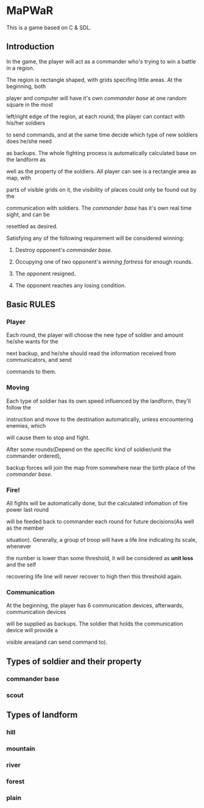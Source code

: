 # MaPWaR

This is a game based on C & SDL.

## Introduction

In the game, the player will act as a commander who's trying to win a battle in a region. 

The region is rectangle shaped, with grids specifing little areas. At the beginning, both 

player and computer will have it's own *commander base* at one random square in the most 

left/right edge of the region, at each round, the player can contact with his/her soldiers 

to send commands, and at the same time decide which type of new soldiers does he/she need 

as backups. The whole fighting process is automatically calculated base on the landform as 

well as the property of the soldiers. All player can see is a rectangle area as map, with 

parts of visible grids on it, the visibility of places could only be found out by the 

communication with soldiers. The *commander base* has it's own real time sight, and can be

resettled as desired.

Satisfying any of the following requirement will be considered winning:

1. Destroy opponent's *commander base*.

2. Occupying one of two opponent's *winning fortress* for enough rounds.

3. The opponent resigned.

4. The opponent reaches any losing condition.

## Basic RULES

### Player

Each round, the player will choose the new type of soldier and amount he/she wants for the 

next backup, and he/she should read the information received from communicators, and send 

commands to them. 

### Moving

Each type of soldier has its own speed influenced by the landform, they'll follow the 

instruction and move to the destination automatically, unless encountering enemies, which 

will cause them to stop and fight. 

After some rounds(Depend on the specific kind of soldier/unit the commander ordered), 

backup forces will join the map from somewhere near the birth place of the *commander base*.

### Fire!

All fights will be automatically done, but the calculated infomation of fire power last round 

will be feeded back to commander each round for future decisions(As well as the member 

situation). Generally, a group of troop will have a life line indicating its scale, whenever

the number is lower than some threshold, it will be considered as **unit loss** and the self 

recovering life line will never recover to high then this threshold again.

### Communication

At the beginning, the player has 6 communication devices, afterwards, communication devices

will be supplied as backups. The soldier that holds the communication device will provide a 

visible area(and can send command to).

## Types of soldier and their property

### commander base

### scout

## Types of landform

### hill

### mountain

### river

### forest

### plain




